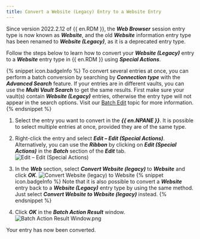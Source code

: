 ```yaml
---
title: Convert a Website (Legacy) Entry to a Website Entry
---
```

Since version 2022.2.12 of {{ en.RDM }}, the ***Web Browser*** session entry type is now known as ***Website***, and the old ***Website*** information entry type has been renamed to ***Website (Legacy)***, as it is a deprecated entry type.

Follow the steps below to learn how to convert your ***Website (Legacy)*** entry to a ***Website*** entry type in {{ en.RDM }} using ***Special Actions***.

{% snippet icon.badgeInfo %} 
To convert several entries at once, you can perform a batch conversion by searching by ***Connection type*** with the ***Advanced Search*** feature. If your entries are in different vaults, you can use the ***Multi Vault Search*** to get the same results. First make sure your vault(s) contain ***Website (Legacy)*** entries, otherwise the entry type will not appear in the search options. Visit our [Batch Edit](/rdm/windows/commands/edit/batch/batch-edit/) topic for more information. 
{% endsnippet %}
 
1. Select the entry you want to convert in the ***{{ en.NPANE }}***. It is possible to select multiple entries at once, provided they are of the same type. 
1. Right-click the entry and select ***Edit – Edit (Special Actions)***. Alternatively, you can use the ***Ribbon*** by clicking on ***Edit (Special Actions)*** in the ***Batch*** section of the ***Edit*** tab.  
![Edit – Edit (Special Actions)](https://webdevolutions.azureedge.net/docs/en/kb/KB2076.png) 
1. In the ***Web*** section, select ***Convert Website (legacy)*** to ***Website*** and click ***OK***. 
![Convert Website (legacy) to Website](https://webdevolutions.azureedge.net/docs/en/kb/KB2077.png) 
{% snippet icon.badgeInfo %} 
Note that it is also possible to convert a ***Website*** entry back to a ***Website (Legacy)*** entry type by using the same method. Just select ***Convert Website to Website (legacy)*** instead. 
{% endsnippet %}
 
4. Click ***OK*** in the ***Batch Action Result*** window. 
![Batch Action Result Window.png](https://webdevolutions.azureedge.net/docs/en/kb/KB2078.png)  

Your entry has now been converted.
